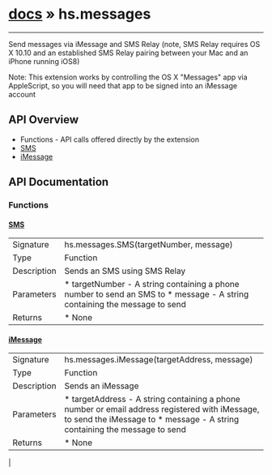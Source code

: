 # [docs](index.md) » hs.messages
---

Send messages via iMessage and SMS Relay (note, SMS Relay requires OS X 10.10 and an established SMS Relay pairing between your Mac and an iPhone running iOS8)

Note: This extension works by controlling the OS X "Messages" app via AppleScript, so you will need that app to be signed into an iMessage account

## API Overview
* Functions - API calls offered directly by the extension
 * [SMS](#SMS)
 * [iMessage](#iMessage)

## API Documentation
### Functions

#### [SMS](#SMS)
|             |                 |
| ------------|-----------------|
| Signature   | hs.messages.SMS(targetNumber, message)  |
| Type        | Function |
| Description | Sends an SMS using SMS Relay |
| Parameters |  * targetNumber - A string containing a phone number to send an SMS to * message - A string containing the message to send |
| Returns |  * None |


#### [iMessage](#iMessage)
|             |                 |
| ------------|-----------------|
| Signature   | hs.messages.iMessage(targetAddress, message)  |
| Type        | Function |
| Description | Sends an iMessage |
| Parameters |  * targetAddress - A string containing a phone number or email address registered with iMessage, to send the iMessage to * message - A string containing the message to send |
| Returns |  * None |
 |
